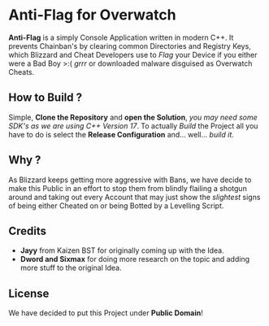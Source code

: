 # Anti-Flag for Overwatch

**Anti-Flag** is a simply Console Application written in modern C++. It prevents Chainban's by clearing common Directories and Registry Keys, which Blizzard and Cheat Developers use to *Flag* your Device if you either were a Bad Boy >:( *grrr* or downloaded malware disguised as Overwatch Cheats.

## How to Build ?

Simple, **Clone the Repository** and **open the Solution**, *you may need some SDK's as we are using C++ Version 17*.
To actually *Build* the Project all you have to do is select the **Release Configuration** and... well... *build it*.

## Why ?

As Blizzard keeps getting more aggressive with Bans, we have decide to make this Public in an effort to stop them from blindly flailing a shotgun around and taking out every Account that may just show the *slightest* signs of being either Cheated on or being Botted by a Levelling Script. 

## Credits

- **Jayy** from Kaizen BST for originally coming up with the Idea. 
- **Dword and Sixmax** for doing more research on the topic and adding more stuff to the original Idea.

## License

We have decided to put this Project under **Public Domain**!